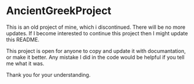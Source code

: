 # AncientGreekProject
This is an old project of mine, which i discontinued. There will be no more updates. If I become interested to continue this project then I might update this README.

This project is open for anyone to copy and update it with documantation, or make it better. Any mistake I did in the code would be helpful if you tell me what it was.

Thank you for your understanding.
